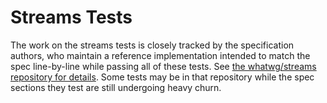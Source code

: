 # Streams Tests

The work on the streams tests is closely tracked by the specification authors, who maintain a reference implementation intended to match the spec line-by-line while passing all of these tests. See [the whatwg/streams repository for details](https://github.com/whatwg/streams/tree/master/reference-implementation). Some tests may be in that repository while the spec sections they test are still undergoing heavy churn.
